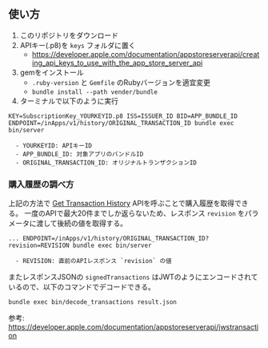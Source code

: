 ## 使い方

1. このリポジトリをダウンロード
2. APIキー(.p8)を `keys` フォルダに置く
    - https://developer.apple.com/documentation/appstoreserverapi/creating_api_keys_to_use_with_the_app_store_server_api
3. gemをインストール
    - `.ruby-version` と `Gemfile` のRubyバージョンを適宜変更
    - `bundle install --path vender/bundle`
4. ターミナルで以下のように実行

```
KEY=SubscriptionKey_YOURKEYID.p8 ISS=ISSUER_ID BID=APP_BUNDLE_ID ENDPOINT=/inApps/v1/history/ORIGINAL_TRANSACTION_ID bundle exec bin/server

  - YOURKEYID: APIキーID
  - APP_BUNDLE_ID: 対象アプリのバンドルID
  - ORIGINAL_TRANSACTION_ID: オリジナルトランザクションID
```

### 購入履歴の調べ方

上記の方法で [Get Transaction History](https://developer.apple.com/documentation/appstoreserverapi/get_transaction_history) APIを呼ぶことで購入履歴を取得できる。
一度のAPIで最大20件までしか返らないため、レスポンス `revision` をパラメータに渡して後続の値を取得する。

```
... ENDPOINT=/inApps/v1/history/ORIGINAL_TRANSACTION_ID?revision=REVISION bundle exec bin/server

  - REVISION: 直前のAPIレスポンス `revision` の値
```

またレスポンスJSONの `signedTransactions` はJWTのようにエンコードされているので、以下のコマンドでデコードできる。

```
bundle exec bin/decode_transactions result.json
```

参考: https://developer.apple.com/documentation/appstoreserverapi/jwstransaction
